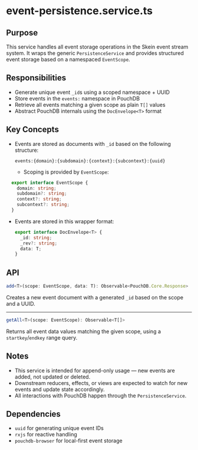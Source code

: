 # event-persistence.service.ts

## Purpose

This service handles all event storage operations in the Skein event stream system.
  It wraps the generic `PersistenceService` and provides structured event storage
based on a namespaced `EventScope`.

## Responsibilities

- Generate unique event `_id`s using a scoped namespace + UUID
- Store events in the `events:` namespace in PouchDB
- Retrieve all events matching a given scope as plain `T[]` values
- Abstract PouchDB internals using the `DocEnvelope<T>` format

## Key Concepts

- Events are stored as documents with `_id` based on the following structure:
  ```
  events:{domain}:{subdomain}:{context}:{subcontext}:{uuid}
  ```

  - Scoping is provided by `EventScope`:
```ts
  export interface EventScope {
    domain: string;
    subdomain?: string;
    context?: string;
    subcontext?: string;
  }
  ```

- Events are stored in this wrapper format:
  ```ts
  export interface DocEnvelope<T> {
    _id: string;
    _rev?: string;
    data: T;
  }
  ```

## API

  ```ts
add<T>(scope: EventScope, data: T): Observable<PouchDB.Core.Response>
```
Creates a new event document with a generated `_id` based on the scope and a UUID.

---

  ```ts
getAll<T>(scope: EventScope): Observable<T[]>
```
Returns all event data values matching the given scope, using a `startkey`/`endkey` range query.

## Notes

- This service is intended for append-only usage — new events are added, not updated or deleted.
- Downstream reducers, effects, or views are expected to watch for new events and update state accordingly.
- All interactions with PouchDB happen through the `PersistenceService`.

## Dependencies

- `uuid` for generating unique event IDs
- `rxjs` for reactive handling
- `pouchdb-browser` for local-first event storage
